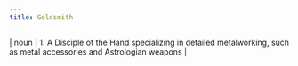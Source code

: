 ```yaml
---
title: Goldsmith
---
```

| noun | 1.  	A Disciple of the Hand specializing in detailed metalworking, such as metal accessories and Astrologian weapons	|